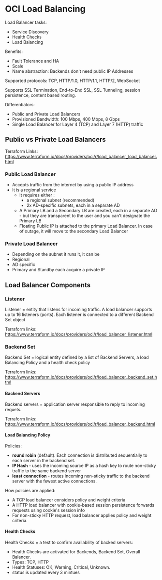 # OCI Load Balancing

Load Balancer tasks:
 - Service Discovery
 - Health Checks
 - Load Balancing
 
 Benefits:
  - Fault Tolerance and HA
  - Scale
  - Name abstraction: Backends don't need public IP Addresses
  
  Supported protocols: TCP, HTTP/1.0, HTTP/1.1, HTTP/2, WebSocket
  
  Supports SSL Termination, End-to-End SSL, SSL Tunneling, session persistence, content based routing.
  
  Differentiators:
   - Public and Private Load Balancers
   - Provisioned Bandwidth: 100 Mbps, 400 Mbps, 8 Gbps
   - Single Load Balancer for Layer 4 (TCP) and Layer 7 (HTTP) traffic
## Public vs Private Load Balancers 
Terraform Links: https://www.terraform.io/docs/providers/oci/r/load_balancer_load_balancer.html

### Public Load Balancer
- Accepts traffic from the internet by using a public IP address
- It is a regional service
  - It requires either :
    - a regional subnet (recommended)
    - 2x AD-specific subnets, each in a separate AD
  - A Primary LB and a Secondary LB are created, each in a separate AD - but they are transparent to the user and you can't designate the Primary LB
  - Floating Public IP is attached to the primary Load Balancer. In case of outage, it will move to the secondary Load Balancer
  
### Private Load Balancer

- Depending on the subnet it runs it, it can be
 - Regional
 - AD specific
- Primary and Standby each acquire a private IP

## Load Balancer Components
### Listener
Listener = entity that listens for incoming traffic. A load balancer supports up to 16 listeners (ports). Each listener is connected to a different Backend Set object

Terraform links: https://www.terraform.io/docs/providers/oci/r/load_balancer_listener.html

### Backend Set
Backend Set = logical entity defined by a list of Backend Servers, a load Balancing Policy and a health check policy

Terraform links: https://www.terraform.io/docs/providers/oci/r/load_balancer_backend_set.html

#### Backend Servers 
Backend servers = application server responsible to reply to incoming requets.

Terraform links: https://www.terraform.io/docs/providers/oci/r/load_balancer_backend.html

#### Load Balancing Policy
 Policies:
 - **round robin** (default). Each connection is distributed sequentially to each server in the backend set.
 - **IP Hash** - uses the incoming source IP as a hash key to route non-sticky traffic to the same backend server
 - **least connection** - routes incoming non-sticky traffic to the backend server with the fewest active connections.
 
 How policies are applied:
 - A TCP load balancer considers policy and weight criteria
 - A HTTP load balancer with cookie-based session persistence forwards requests using cookie's session info
 -  For non-sticky HTTP request, load balancer applies policy and weight criteria.

#### Health Checks
Health Checks = a test to confirm availability of backed servers:
- Health Checks are activated for Backends, Backend Set, Overall Balancer. 
- Types: TCP, HTTP
- Health Statuses: OK, Warning, Critical, Unknown.
- status is updated every 3 mintues

